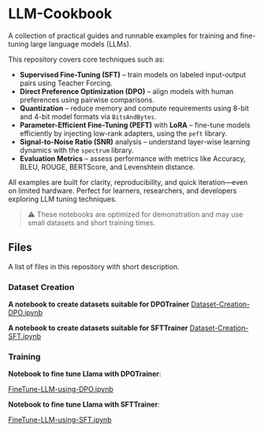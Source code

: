 # LLM-Cookbook

A collection of practical guides and runnable examples for training and fine-tuning large language models (LLMs).

This repository covers core techniques such as:

- **Supervised Fine-Tuning (SFT)** – train models on labeled input-output pairs using Teacher Forcing.
- **Direct Preference Optimization (DPO)** – align models with human preferences using pairwise comparisons.
- **Quantization** – reduce memory and compute requirements using 8-bit and 4-bit model formats via `BitsAndBytes`.
- **Parameter-Efficient Fine-Tuning (PEFT)** with **LoRA** – fine-tune models efficiently by injecting low-rank adapters, using the `peft` library.
- **Signal-to-Noise Ratio (SNR)** analysis – understand layer-wise learning dynamics with the `spectrum` library.
- **Evaluation Metrics** – assess performance with metrics like Accuracy, BLEU, ROUGE, BERTScore, and Levenshtein distance.

All examples are built for clarity, reproducibility, and quick iteration—even on limited hardware. Perfect for learners, researchers, and developers exploring LLM tuning techniques.

> ⚠️ These notebooks are optimized for demonstration and may use small datasets and short training times.

## Files
A list of files in this repository with short description.

### Dataset Creation

**A notebook to create datasets suitable for DPOTrainer**
[Dataset-Creation-DPO.ipynb](https://github.com/szamani20/LLM-Cookbook/blob/main/Dataset-Creation-DPO.ipynb)

**A notebook to create datasets suitable for SFTTrainer**
[Dataset-Creation-SFT.ipynb](https://github.com/szamani20/LLM-Cookbook/blob/main/Dataset-Creation-SFT.ipynb)

### Training

**Notebook to fine tune Llama with DPOTrainer**:

[FineTune-LLM-using-DPO.ipynb](https://github.com/szamani20/LLM-Cookbook/blob/main/FineTune-LLM-using-DPO.ipynb)

**Notebook to fine tune Llama with SFTTrainer**:

[FineTune-LLM-using-SFT.ipynb](https://github.com/szamani20/LLM-Cookbook/blob/main/FineTune-LLM-using-SFT.ipynb)
